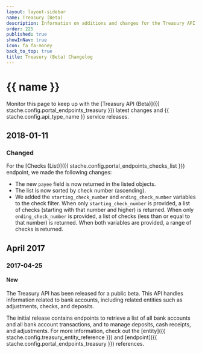 ```yaml
---
layout: layout-sidebar
name: Treasury (Beta)
description: Information on additions and changes for the Treasury API (Beta).
order: 225
published: true
showInNav: true
icon: fa fa-money
back_to_top: true
title: Treasury (Beta) Changelog
---
```


# {{ name }}

Monitor this page to keep up with the [Treasury API (Beta)]({{ stache.config.portal_endpoints_treasury }}) latest changes and {{ stache.config.api_type_name }} service releases.

## 2018-01-11

### Changed

For the  [Checks (List)]({{ stache.config.portal_endpoints_checks_list }}) endpoint, we made the following changes:

- The new `payee` field is now returned in the listed objects.
- The list is now sorted by check number (ascending).
- We added the `starting_check_number` and `ending_check_number` variables to the check filter. When only `starting_check_number` is provided, a list of checks (starting with that number and higher) is returned. When only `ending_check_number` is provided, a list of checks (less than or equal to that number) is returned. When both variables are provided, a range of checks is returned.

## April 2017

### 2017-04-25

#### New

The Treasury API has been released for a public beta. This API handles information related to bank accounts, including related entities such as adjustments, checks, and deposits.

The initial release contains endpoints to retrieve a list of all bank accounts and all bank account transactions, and to manage deposits, cash receipts, and adjustments. For more information, check out the [entity]({{ stache.config.treasury_entity_reference }}) and [endpoint]({{ stache.config.portal_endpoints_treasury }}) references.
